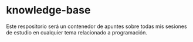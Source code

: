 # knowledge-base
Este respositorio será un contenedor de apuntes sobre todas mis sesiones de estudio en cualquier tema relacionado a programación.
